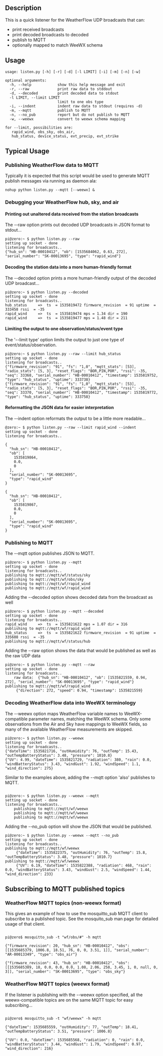 
## Description

This is a quick listener for the WeatherFlow UDP broadcasts that can:

 * print received broadcasts
 * print decoded broadcasts to decoded
 * publish to MQTT
 * optionally mapped to match WeeWX schema

##  Usage

```
usage: listen.py [-h] [-r] [-d] [-l LIMIT] [-i] [-m] [-n] [-w]

optional arguments:
  -h, --help            show this help message and exit
  -r, --raw             print raw data to stddout
  -d, --decoded         print decoded data to stdout
  -l LIMIT, --limit LIMIT
                        limit to one obs type
  -i, --indent          indent raw data to stdout (requires -d)
  -m, --mqtt            publish to MQTT
  -n, --no_pub          report but do not publish to MQTT
  -w, --weewx           convert to weewx schema mapping

for --limit, possibilities are:
   rapid_wind, obs_sky, obs_air,
   hub_status, device_status, evt_precip, evt_strike

```

## Typical Usage

### Publishing WeatherFlow data to MQTT

Typically it is expected that this script would be used to generate MQTT publish messages via running as daemon ala:
```
nohup python listen.py --mqtt [--weewx] &
```

### Debugging your WeatherFlow hub, sky, and air

#### Printing out unaltered data received from the station broadcasts
The --raw option prints out decoded UDP broadcasts in JSON format to stdout...
```
pi@zero:~ $ python listen.py --raw
setting up socket - done
listening for broadcasts..
{"hub_sn": "HB-00010412", "ob": [1535684062, 0.63, 272], "serial_number": "SK-00013695", "type": "rapid_wind"}
```

#### Decoding the station data into a more human-friendly format
The --decoded option prints a more human-friendly output of the decoded UDP broadcast...
```
pi@zero:~ $ python listen.py --decoded
setting up socket - done
listening for broadcasts..
hub_status     =>  ts  = 1535819472 firmware_revision  = 91 uptime  = 333458 rssi  = -35
rapid_wind     =>  ts  = 1535819474 mps = 1.34 dir = 190
rapid_wind     =>  ts  = 1535819477 mps = 1.48 dir = 211
```

#### Limiting the output to one observation/status/event type
The '--limit type' option limits the output to just one type of event/status/observation.
```
pi@zero:~ $ python listen.py --raw --limit hub_status
setting up socket - done
listening for broadcasts..
{"firmware_revision": "91", "fs": "1,0", "mqtt_stats": [53], "radio_stats": [5, 3], "reset_flags": "BOR,PIN,POR", "rssi": -35, "seq": 33368, "serial_number": "HB-00010412", "timestamp": 1535819752, "type": "hub_status", "uptime": 333738}
{"firmware_revision": "91", "fs": "1,0", "mqtt_stats": [53], "radio_stats": [5, 3], "reset_flags": "BOR,PIN,POR", "rssi": -35, "seq": 33370, "serial_number": "HB-00010412", "timestamp": 1535819772, "type": "hub_status", "uptime": 333758}
```

#### Reformatting the JSON data for easier interpretation
The --indent option reformats the output to be a little more readable...
```
@zero:~ $ python listen.py --raw --limit rapid_wind --indent
setting up socket - done
listening for broadcasts..

{
  "hub_sn": "HB-00010412",
  "ob": [
    1535819864,
    0.0,
    0
  ],
  "serial_number": "SK-00013695",
  "type": "rapid_wind"
}

{
  "hub_sn": "HB-00010412",
  "ob": [
    1535819867,
    0.0,
    0
  ],
  "serial_number": "SK-00013695",
  "type": "rapid_wind"
}
```

### Publishing to MQTT

The --mqtt option publishes JSON to MQTT.

```
pi@zero:~ $ python listen.py --mqtt
setting up socket - done
listening for broadcasts..
publishing to mqtt://mqtt/wf/status/sky
publishing to mqtt://mqtt/wf/obs/sky
publishing to mqtt://mqtt/wf/rapid_wind
publishing to mqtt://mqtt/wf/rapid_wind
```

Adding the --decoded option shows decoded data from the broadcast as well
```
pi@zero:~ $ python listen.py --mqtt --decoded
setting up socket - done
listening for broadcasts..
rapid_wind     =>  ts  = 1535821622 mps = 1.07 dir = 316
publishing to mqtt://mqtt/wf/rapid_wind
hub_status     =>  ts  = 1535821622 firmware_revision  = 91 uptime  = 335608 rssi  = -35
publishing to mqtt://mqtt/wf/status/hub
```

Adding the --raw option shows the data that would be published as well as the raw UDP data
```
pi@zero:~ $ python listen.py --mqtt --raw
setting up socket - done
listening for broadcasts..
    raw data:  {"hub_sn": "HB-00010412", "ob": [1535821559, 0.94, 272], "serial_number": "SK-00013695", "type": "rapid_wind"}
publishing to mqtt://mqtt/wf/rapid_wind
     {"direction": 272, "speed": 0.94, "timestamp": 1535821559}
```

### Decoding WeatherFlow data into WeeWX terminology

The --weewx option maps WeatherFlow variable names to WeeWX-compatible parameter names, matching the WeeWX schema. Only some observations from the Air and Sky have mappings to WeeWX fields, so many of the available WeatherFlow measurements are skipped.

```
pi@zero:~ $ python listen.py --weewx
setting up socket - done
listening for broadcasts..
{"dateTime": 1535821716, "outHumidity": 76, "outTemp": 15.43, "outTempBatteryStatus": 3.48, "pressure": 1010.8}
{"UV": 4.99, "dateTime": 1535821729, "radiation": 380, "rain": 0.0, "windBatteryStatus": 3.43, "windGust": 1.92, "windSpeed": 1.1, "wind_direction": 275}
```

Similar to the examples above, adding the --mqtt option 'also' publishes to MQTT.

```

pi@zero:~ $ python listen.py --weewx --mqtt
setting up socket - done
listening for broadcasts..
    publishing to mqtt://mqtt/wf/weewx
    publishing to mqtt://mqtt/wf/weewx
    publishing to mqtt://mqtt/wf/weewx

```

Adding the --no_pub option will show the JSON that would be published.

```
pi@zero:~ $ python listen.py --weewx --mqtt --no_pub
setting up socket - done
listening for broadcasts..
publishing to mqtt://mqtt/wf/weewx
     {"dateTime": 1535822375, "outHumidity": 76, "outTemp": 15.8, "outTempBatteryStatus": 3.48, "pressure": 1010.7}
publishing to mqtt://mqtt/wf/weewx
     {"UV": 6.19, "dateTime": 1535822388, "radiation": 468, "rain": 0.0, "windBatteryStatus": 3.43, "windGust": 2.5, "windSpeed": 1.44, "wind_direction": 233}
```

## Subscribing to MQTT published topics

### WeatherFlow MQTT topics (non-weewx format)

This gives an example of how to use the mosquitto_sub MQTT client to subscribe to a published topic.   See the mosquito_sub man page for detailed usage of that client.

```

pi@zero$ mosquitto_sub -t "wf/obs/#" -h mqtt

{"firmware_revision": 20, "hub_sn": "HB-00010412", "obs": [[1535685379, 1006.8, 18.51, 76, 0, 0, 3.51, 1]], "serial_number": "AR-00013349", "type": "obs_air"}

{"firmware_revision": 43, "hub_sn": "HB-00010412", "obs": [[1535685389, 18, 0.0, 0.0, 0.0, 1.08, 2.06, 258, 3.45, 1, 0, null, 0, 3]], "serial_number": "SK-00013695", "type": "obs_sky"}

```

### WeatherFlow MQTT topics (weewx format)

If the listener is publishing with the --weewx option specified, all the weewx-compatible topics are on the same MQTT topic for easy subscribing...


```

pi@zero$ mosquitto_sub -t "wf/weewx" -h mqtt

{"dateTime": 1535685559, "outHumidity": 77, "outTemp": 18.41, "outTempBatteryStatus": 3.51, "pressure": 1006.8}

{"UV": 0.0, "dateTime": 1535685568, "radiation": 0, "rain": 0.0, "windBatteryStatus": 3.44, "windGust": 1.79, "windSpeed": 0.97, "wind_direction": 216}

```


